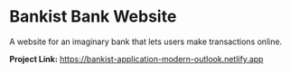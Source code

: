 # Bankist Bank Website


A website for an imaginary bank that lets users make transactions online.

**Project Link:** https://bankist-application-modern-outlook.netlify.app
